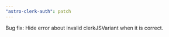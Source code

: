 ```yaml
---
"astro-clerk-auth": patch
---
```


Bug fix: Hide error about invalid clerkJSVariant when it is correct.
